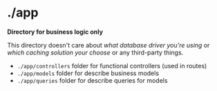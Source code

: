 # ./app

**Directory for business logic only**

This directory doesn't care about _what database driver you're using_ or _which caching solution your choose_ or any third-party things.

- `./app/controllers` folder for functional controllers (used in routes)
- `./app/models` folder for describe business models
- `./app/queries` folder for describe queries for models


